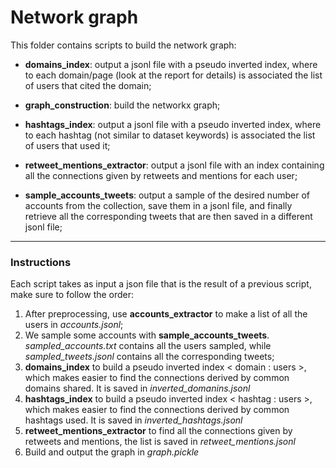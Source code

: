 # Network graph

This folder contains scripts to build the network graph:

* **domains_index**: output a jsonl file with a pseudo inverted index, where to each domain/page (look at the report for details) is associated the list of users that cited the domain;

* **graph_construction**: build the networkx graph;

* **hashtags_index**: output a jsonl file with a pseudo inverted index, where to each hashtag (not similar to dataset keywords) is associated the list of users that used it;

* **retweet_mentions_extractor**: output a jsonl file with an index containing all the connections given by retweets and mentions for each user;

* **sample_accounts_tweets**: output a sample of the desired number of accounts from the collection, save them in a jsonl file, and finally retrieve all the corresponding tweets that are then saved in a different jsonl file;


---
### Instructions

Each script takes as input a json file that is the result of a previous script, make sure to follow the order:
1. After preprocessing, use **accounts_extractor** to make a list of all the users in _accounts.jsonl_;
2. We sample some accounts with **sample_accounts_tweets**. *sampled_accounts.txt* contains all the users sampled, while *sampled_tweets.jsonl* contains all the corresponding tweets;
3. **domains_index** to build a pseudo inverted index < domain : users >, which makes easier to find the connections derived by common domains shared. It is saved in *inverted_domanins.jsonl*
4. **hashtags_index** to build a pseudo inverted index < hashtag : users >, which makes easier to find the connections derived by common hashtags used. It is saved in *inverted_hashtags.jsonl*
5. **retweet_mentions_extractor** to find all the connections given by retweets and mentions, the list is saved in *retweet_mentions.jsonl*
6. Build and output the graph in *graph.pickle*
